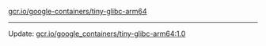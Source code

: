 [gcr.io/google-containers/tiny-glibc-arm64](https://hub.docker.com/r/cruse/tiny-glibc-arm64/tags/) 

----
Update: [gcr.io/google_containers/tiny-glibc-arm64:1.0](https://hub.docker.com/r/cruse/tiny-glibc-arm64/tags/)

